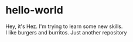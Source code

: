 # hello-world
Hey, it's Hez.  I'm trying to learn some new skills.  
I like burgers and burritos.
Just another repository
